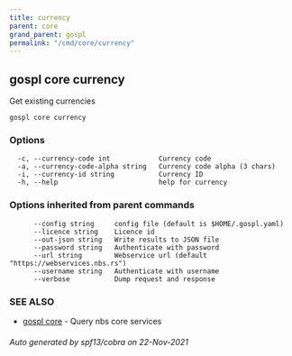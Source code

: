 ```yaml
---
title: currency  
parent: core  
grand_parent: gospl  
permalink: "/cmd/core/currency"
---
```

## gospl core currency

Get existing currencies

```
gospl core currency
```

### Options

```
  -c, --currency-code int            Currency code
  -a, --currency-code-alpha string   Currency code alpha (3 chars)
  -i, --currency-id string           Currency ID
  -h, --help                         help for currency
```

### Options inherited from parent commands

```
      --config string     config file (default is $HOME/.gospl.yaml)
      --licence string    Licence id
      --out-json string   Write results to JSON file
      --password string   Authenticate with password
      --url string        Webservice url (default "https://webservices.nbs.rs")
      --username string   Authenticate with username
      --verbose           Dump request and response
```

### SEE ALSO

* [gospl core](index.md)	 - Query nbs core services

###### Auto generated by spf13/cobra on 22-Nov-2021
